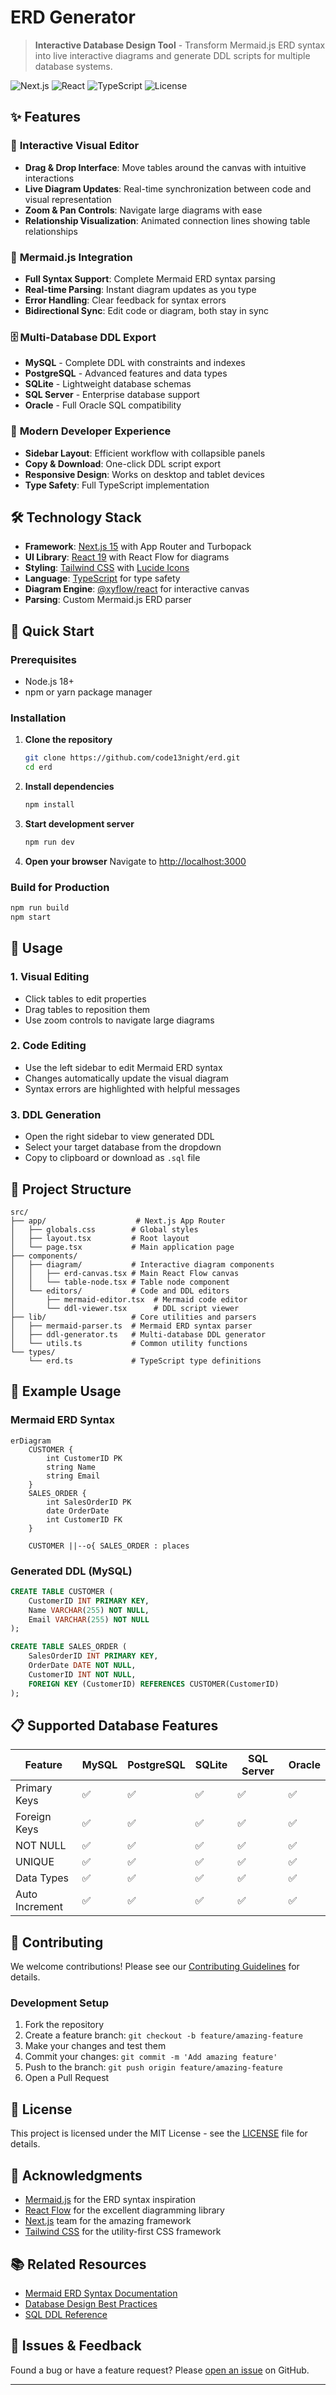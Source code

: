 # ERD Generator

> **Interactive Database Design Tool** - Transform Mermaid.js ERD syntax into live interactive diagrams and generate DDL scripts for multiple database systems.

![Next.js](https://img.shields.io/badge/Next.js-15.5.2-black?style=flat-square&logo=next.js)
![React](https://img.shields.io/badge/React-19.1.0-blue?style=flat-square&logo=react)
![TypeScript](https://img.shields.io/badge/TypeScript-5-blue?style=flat-square&logo=typescript)
![License](https://img.shields.io/badge/License-MIT-green?style=flat-square)

## ✨ Features

### 🎨 **Interactive Visual Editor**
- **Drag & Drop Interface**: Move tables around the canvas with intuitive interactions
- **Live Diagram Updates**: Real-time synchronization between code and visual representation
- **Zoom & Pan Controls**: Navigate large diagrams with ease
- **Relationship Visualization**: Animated connection lines showing table relationships

### 📝 **Mermaid.js Integration**
- **Full Syntax Support**: Complete Mermaid ERD syntax parsing
- **Real-time Parsing**: Instant diagram updates as you type
- **Error Handling**: Clear feedback for syntax errors
- **Bidirectional Sync**: Edit code or diagram, both stay in sync

### 🗄️ **Multi-Database DDL Export**
- **MySQL** - Complete DDL with constraints and indexes
- **PostgreSQL** - Advanced features and data types
- **SQLite** - Lightweight database schemas
- **SQL Server** - Enterprise database support
- **Oracle** - Full Oracle SQL compatibility

### 🚀 **Modern Developer Experience**
- **Sidebar Layout**: Efficient workflow with collapsible panels
- **Copy & Download**: One-click DDL script export
- **Responsive Design**: Works on desktop and tablet devices
- **Type Safety**: Full TypeScript implementation

## 🛠️ Technology Stack

- **Framework**: [Next.js 15](https://nextjs.org/) with App Router and Turbopack
- **UI Library**: [React 19](https://react.dev/) with React Flow for diagrams
- **Styling**: [Tailwind CSS](https://tailwindcss.com/) with [Lucide Icons](https://lucide.dev/)
- **Language**: [TypeScript](https://www.typescriptlang.org/) for type safety
- **Diagram Engine**: [@xyflow/react](https://reactflow.dev/) for interactive canvas
- **Parsing**: Custom Mermaid.js ERD parser

## 🚀 Quick Start

### Prerequisites
- Node.js 18+ 
- npm or yarn package manager

### Installation

1. **Clone the repository**
   ```bash
   git clone https://github.com/code13night/erd.git
   cd erd
   ```

2. **Install dependencies**
   ```bash
   npm install
   ```

3. **Start development server**
   ```bash
   npm run dev
   ```

4. **Open your browser**
   Navigate to [http://localhost:3000](http://localhost:3000)

### Build for Production
```bash
npm run build
npm start
```

## 📖 Usage

### 1. **Visual Editing**
- Click tables to edit properties
- Drag tables to reposition them
- Use zoom controls to navigate large diagrams

### 2. **Code Editing**
- Use the left sidebar to edit Mermaid ERD syntax
- Changes automatically update the visual diagram
- Syntax errors are highlighted with helpful messages

### 3. **DDL Generation**
- Open the right sidebar to view generated DDL
- Select your target database from the dropdown
- Copy to clipboard or download as `.sql` file

## 📁 Project Structure

```
src/
├── app/                    # Next.js App Router
│   ├── globals.css        # Global styles
│   ├── layout.tsx         # Root layout
│   └── page.tsx           # Main application page
├── components/
│   ├── diagram/           # Interactive diagram components
│   │   ├── erd-canvas.tsx # Main React Flow canvas
│   │   └── table-node.tsx # Table node component
│   └── editors/           # Code and DDL editors
│       ├── mermaid-editor.tsx  # Mermaid code editor
│       └── ddl-viewer.tsx      # DDL script viewer
├── lib/                   # Core utilities and parsers
│   ├── mermaid-parser.ts  # Mermaid ERD syntax parser
│   ├── ddl-generator.ts   # Multi-database DDL generator
│   └── utils.ts           # Common utility functions
└── types/
    └── erd.ts             # TypeScript type definitions
```

## 🎯 Example Usage

### Mermaid ERD Syntax
```mermaid
erDiagram
    CUSTOMER {
        int CustomerID PK
        string Name
        string Email
    }
    SALES_ORDER {
        int SalesOrderID PK
        date OrderDate
        int CustomerID FK
    }
    
    CUSTOMER ||--o{ SALES_ORDER : places
```

### Generated DDL (MySQL)
```sql
CREATE TABLE CUSTOMER (
    CustomerID INT PRIMARY KEY,
    Name VARCHAR(255) NOT NULL,
    Email VARCHAR(255) NOT NULL
);

CREATE TABLE SALES_ORDER (
    SalesOrderID INT PRIMARY KEY,
    OrderDate DATE NOT NULL,
    CustomerID INT NOT NULL,
    FOREIGN KEY (CustomerID) REFERENCES CUSTOMER(CustomerID)
);
```

## 📋 Supported Database Features

| Feature | MySQL | PostgreSQL | SQLite | SQL Server | Oracle |
|---------|-------|------------|--------|------------|--------|
| Primary Keys | ✅ | ✅ | ✅ | ✅ | ✅ |
| Foreign Keys | ✅ | ✅ | ✅ | ✅ | ✅ |
| NOT NULL | ✅ | ✅ | ✅ | ✅ | ✅ |
| UNIQUE | ✅ | ✅ | ✅ | ✅ | ✅ |
| Data Types | ✅ | ✅ | ✅ | ✅ | ✅ |
| Auto Increment | ✅ | ✅ | ✅ | ✅ | ✅ |

## 🤝 Contributing

We welcome contributions! Please see our [Contributing Guidelines](CONTRIBUTING.md) for details.

### Development Setup
1. Fork the repository
2. Create a feature branch: `git checkout -b feature/amazing-feature`
3. Make your changes and test them
4. Commit your changes: `git commit -m 'Add amazing feature'`
5. Push to the branch: `git push origin feature/amazing-feature`
6. Open a Pull Request

## 📄 License

This project is licensed under the MIT License - see the [LICENSE](LICENSE) file for details.

## 🙏 Acknowledgments

- [Mermaid.js](https://mermaid.js.org/) for the ERD syntax inspiration
- [React Flow](https://reactflow.dev/) for the excellent diagramming library
- [Next.js](https://nextjs.org/) team for the amazing framework
- [Tailwind CSS](https://tailwindcss.com/) for the utility-first CSS framework

## 📚 Related Resources

- [Mermaid ERD Syntax Documentation](https://mermaid.js.org/syntax/entityRelationshipDiagram.html)
- [Database Design Best Practices](https://en.wikipedia.org/wiki/Database_design)
- [SQL DDL Reference](https://www.w3schools.com/sql/sql_ddl.asp)

## 🐛 Issues & Feedback

Found a bug or have a feature request? Please [open an issue](https://github.com/code13night/erd/issues) on GitHub.

---
